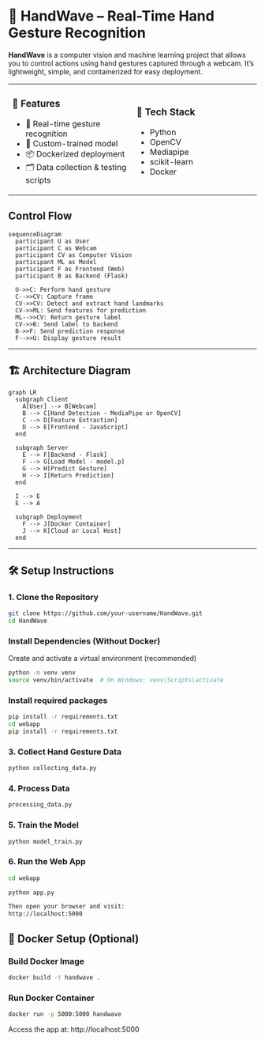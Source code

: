 # 🤚 HandWave – Real-Time Hand Gesture Recognition

**HandWave** is a computer vision and machine learning project that allows you to control actions using hand gestures captured through a webcam. It’s lightweight, simple, and containerized for easy deployment.

<table>
<tr>
<td width="50%">

### 🚀 Features

- 🎥 Real-time gesture recognition  
- 🧠 Custom-trained model  
- 📦 Dockerized deployment  
- 🗂️ Data collection & testing scripts  

</td>
<td width="50%">

### 🧰 Tech Stack

- Python  
- OpenCV  
- Mediapipe  
- scikit-learn  
- Docker  

</td>
</tr>
</table>



## Control Flow 

```mermaid
sequenceDiagram
  participant U as User
  participant C as Webcam
  participant CV as Computer Vision
  participant ML as Model
  participant F as Frontend (Web)
  participant B as Backend (Flask)
  
  U->>C: Perform hand gesture
  C-->>CV: Capture frame
  CV->>CV: Detect and extract hand landmarks
  CV->>ML: Send features for prediction
  ML-->>CV: Return gesture label
  CV->>B: Send label to backend
  B->>F: Send prediction response
  F-->>U: Display gesture result
```

---


## 🏗️ Architecture Diagram

```mermaid
graph LR
  subgraph Client
    A[User] --> B[Webcam]
    B --> C[Hand Detection - MediaPipe or OpenCV]
    C --> D[Feature Extraction]
    D --> E[Frontend - JavaScript]
  end

  subgraph Server
    E --> F[Backend - Flask]
    F --> G[Load Model - model.p]
    G --> H[Predict Gesture]
    H --> I[Return Prediction]
  end

  I --> E
  E --> A

  subgraph Deployment
    F --> J[Docker Container]
    J --> K[Cloud or Local Host]
  end

```

---


## 🛠️ Setup Instructions

### 1. Clone the Repository

```bash
git clone https://github.com/your-username/HandWave.git
cd HandWave
```
### Install Dependencies (Without Docker)
Create and activate a virtual environment (recommended)
```bash
python -m venv venv
source venv/bin/activate  # On Windows: venv\Scripts\activate
```

### Install required packages

```bash
pip install -r requirements.txt
cd webapp
pip install -r requirements.txt
```

### 3. Collect Hand Gesture Data

```bash
python collecting_data.py
```

### 4. Process Data

```bash
processing_data.py
```
### 5. Train the Model

```bash
python model_train.py
```
### 6. Run the Web App
```bash
cd webapp

python app.py

Then open your browser and visit:
http://localhost:5000
```

## 🐳 Docker Setup (Optional)

### Build Docker Image

```bash
docker build -t handwave .
```

### Run Docker Container

```bash
docker run -p 5000:5000 handwave
```
Access the app at: http://localhost:5000
